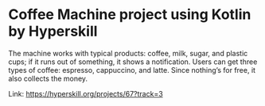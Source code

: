 # Coffee Machine project using Kotlin by Hyperskill

The machine works with typical products: coffee, milk, sugar, and plastic cups; if it runs out of something, it shows a notification. Users can get three types of coffee: espresso, cappuccino, and latte. Since nothing’s for free, it also collects the money.

Link: https://hyperskill.org/projects/67?track=3
